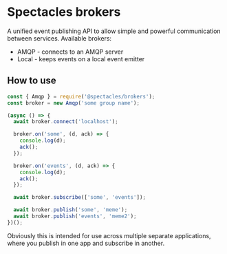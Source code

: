 # Spectacles brokers

A unified event publishing API to allow simple and powerful communication between services. Available brokers:

- AMQP - connects to an AMQP server
- Local - keeps events on a local event emitter

## How to use

```js
const { Amqp } = require('@spectacles/brokers');
const broker = new Amqp('some group name');

(async () => {
  await broker.connect('localhost');

  broker.on('some', (d, ack) => {
    console.log(d);
    ack();
  });

  broker.on('events', (d, ack) => {
    console.log(d);
    ack();
  });

  await broker.subscribe(['some', 'events']);

  await broker.publish('some', 'meme');
  await broker.publish('events', 'meme2');
})();
```

Obviously this is intended for use across multiple separate applications, where you publish in one app and subscribe in another.
